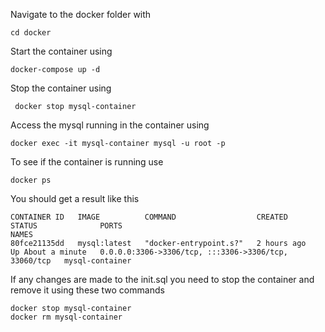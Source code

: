 Navigate to the docker folder with 
```
cd docker
```

Start the container using 
```
docker-compose up -d
```
Stop the container using
```
 docker stop mysql-container
 ```
Access the mysql running in the container using 
```
docker exec -it mysql-container mysql -u root -p
```

To see if the container is running use
```
docker ps
```
You should get a result like this
```
CONTAINER ID   IMAGE          COMMAND                  CREATED       STATUS              PORTS                                                  NAMES
80fce21135dd   mysql:latest   "docker-entrypoint.s?"   2 hours ago   Up About a minute   0.0.0.0:3306->3306/tcp, :::3306->3306/tcp, 33060/tcp   mysql-container
```

If any changes are made to the init.sql you need to stop the container and remove it using these two commands
```
docker stop mysql-container
docker rm mysql-container
```


